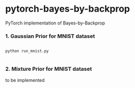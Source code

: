 # pytorch-bayes-by-backprop
PyTorch implementation of Bayes-by-Backprop<br>
### 1. Gaussian Prior for MNIST dataset
<pre>
<code>
python run_mnist.py
</code>
</pre>

### 2. Mixture Prior for MNIST dataset
to be implemented
